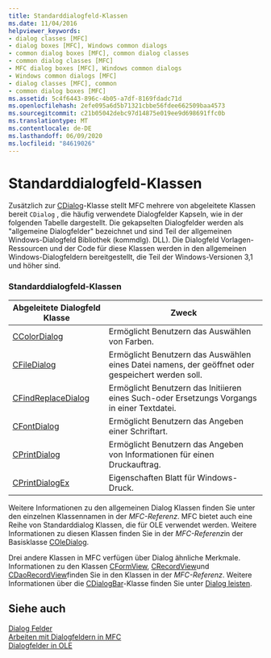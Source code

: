 ```yaml
---
title: Standarddialogfeld-Klassen
ms.date: 11/04/2016
helpviewer_keywords:
- dialog classes [MFC]
- dialog boxes [MFC], Windows common dialogs
- common dialog boxes [MFC], common dialog classes
- common dialog classes [MFC]
- MFC dialog boxes [MFC], Windows common dialogs
- Windows common dialogs [MFC]
- dialog classes [MFC], common
- common dialog boxes [MFC]
ms.assetid: 5c4f6443-896c-4b05-a7df-8169fdadc71d
ms.openlocfilehash: 2efe095a6d5b71321cbbe56fdee662509baa4573
ms.sourcegitcommit: c21b05042debc97d14875e019ee9d698691ffc0b
ms.translationtype: MT
ms.contentlocale: de-DE
ms.lasthandoff: 06/09/2020
ms.locfileid: "84619026"
---
```

# <a name="common-dialog-classes"></a>Standarddialogfeld-Klassen

Zusätzlich zur [CDialog](reference/cdialog-class.md)-Klasse stellt MFC mehrere von abgeleitete Klassen bereit `CDialog` , die häufig verwendete Dialogfelder Kapseln, wie in der folgenden Tabelle dargestellt. Die gekapselten Dialogfelder werden als "allgemeine Dialogfelder" bezeichnet und sind Teil der allgemeinen Windows-Dialogfeld Bibliothek (kommdlg). DLL). Die Dialogfeld Vorlagen-Ressourcen und der Code für diese Klassen werden in den allgemeinen Windows-Dialogfeldern bereitgestellt, die Teil der Windows-Versionen 3,1 und höher sind.

### <a name="common-dialog-classes"></a>Standarddialogfeld-Klassen

|Abgeleitete Dialogfeld Klasse|Zweck|
|--------------------------|-------------|
|[CColorDialog](reference/ccolordialog-class.md)|Ermöglicht Benutzern das Auswählen von Farben.|
|[CFileDialog](reference/cfiledialog-class.md)|Ermöglicht Benutzern das Auswählen eines Datei namens, der geöffnet oder gespeichert werden soll.|
|[CFindReplaceDialog](reference/cfindreplacedialog-class.md)|Ermöglicht Benutzern das Initiieren eines Such-oder Ersetzungs Vorgangs in einer Textdatei.|
|[CFontDialog](reference/cfontdialog-class.md)|Ermöglicht Benutzern das Angeben einer Schriftart.|
|[CPrintDialog](reference/cprintdialog-class.md)|Ermöglicht Benutzern das Angeben von Informationen für einen Druckauftrag.|
|[CPrintDialogEx](reference/cprintdialogex-class.md)|Eigenschaften Blatt für Windows-Druck.|

Weitere Informationen zu den allgemeinen Dialog Klassen finden Sie unter den einzelnen Klassennamen in der *MFC-Referenz*. MFC bietet auch eine Reihe von Standarddialog Klassen, die für OLE verwendet werden. Weitere Informationen zu diesen Klassen finden Sie in der *MFC-Referenz*in der Basisklasse [COleDialog](reference/coledialog-class.md).

Drei andere Klassen in MFC verfügen über Dialog ähnliche Merkmale. Informationen zu den Klassen [CFormView](reference/cformview-class.md), [CRecordView](reference/crecordview-class.md)und [CDaoRecordView](reference/cdaorecordview-class.md)finden Sie in den Klassen in der *MFC-Referenz*. Weitere Informationen über die [CDialogBar](reference/cdialogbar-class.md)-Klasse finden Sie unter [Dialog leisten](dialog-bars.md).

## <a name="see-also"></a>Siehe auch

[Dialog Felder](dialog-boxes.md)<br/>
[Arbeiten mit Dialogfeldern in MFC](life-cycle-of-a-dialog-box.md)<br/>
[Dialogfelder in OLE](dialog-boxes-in-ole.md)
